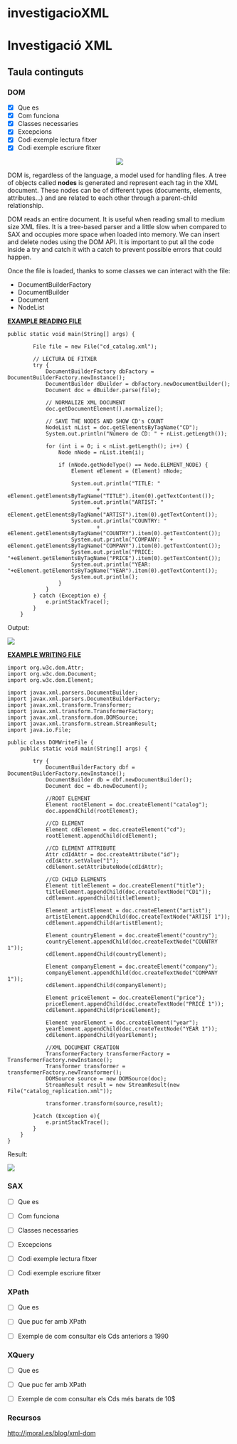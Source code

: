 # investigacioXML

# Investigació XML

## Taula continguts

### DOM

- [x] Que es
- [x] Com funciona
- [x] Classes necessaries
- [x] Excepcions
- [x] Codi exemple lectura fitxer
- [x] Codi exemple escriure fitxer
<p align="center">
 <img src="https://user-images.githubusercontent.com/91245889/197552609-3b5f1be9-f1c7-4011-a12d-6ce4a8988a11.png">
</p>


DOM is, regardless of the language, a model used for handling files. A tree of objects called **nodes** is generated and represent each tag in the XML document. These nodes can be of different types (documents, elements, attributes...) and are related to each other through a parent-child relationship.

DOM reads an entire document. It is useful when reading small to medium size XML files. It is a tree-based parser and a little slow when compared to SAX and occupies more space when loaded into memory. We can insert and delete nodes using the DOM API. 
It is important to put all the code inside a try and catch it with a catch to prevent possible errors that could happen.

Once the file is loaded, thanks to some classes we can interact with the file:
* DocumentBuilderFactory
* DocumentBuilder
* Document
* NodeList

<ins>**EXAMPLE READING FILE**</ins>

~~~
public static void main(String[] args) {

        File file = new File("cd_catalog.xml");

        // LECTURA DE FITXER
        try {
            DocumentBuilderFactory dbFactory = DocumentBuilderFactory.newInstance();
            DocumentBuilder dBuilder = dbFactory.newDocumentBuilder();
            Document doc = dBuilder.parse(file);

            // NORMALIZE XML DOCUMENT
            doc.getDocumentElement().normalize();
            
            // SAVE THE NODES AND SHOW CD's COUNT
            NodeList nList = doc.getElementsByTagName("CD");
            System.out.println("Número de CD: " + nList.getLength());

            for (int i = 0; i < nList.getLength(); i++) {
                Node nNode = nList.item(i);

                if (nNode.getNodeType() == Node.ELEMENT_NODE) {
                    Element eElement = (Element) nNode;

                    System.out.println("TITLE: "
                            + eElement.getElementsByTagName("TITLE").item(0).getTextContent());
                    System.out.println("ARTIST: "
                            + eElement.getElementsByTagName("ARTIST").item(0).getTextContent());
                    System.out.println("COUNTRY: "
                            + eElement.getElementsByTagName("COUNTRY").item(0).getTextContent());
                    System.out.println("COMPANY: " + eElement.getElementsByTagName("COMPANY").item(0).getTextContent());
                    System.out.println("PRICE: "+eElement.getElementsByTagName("PRICE").item(0).getTextContent());
                    System.out.println("YEAR: "+eElement.getElementsByTagName("YEAR").item(0).getTextContent());
                    System.out.println();
                }
            }
        } catch (Exception e) {
            e.printStackTrace();
        }
    }

~~~
Output:
<p>
  <img src="https://user-images.githubusercontent.com/91245889/197555697-5e5b4d6b-4ca9-4797-9c73-40a4617277f1.png">
</p>

<ins>**EXAMPLE WRITING FILE**</ins>

~~~
import org.w3c.dom.Attr;
import org.w3c.dom.Document;
import org.w3c.dom.Element;

import javax.xml.parsers.DocumentBuilder;
import javax.xml.parsers.DocumentBuilderFactory;
import javax.xml.transform.Transformer;
import javax.xml.transform.TransformerFactory;
import javax.xml.transform.dom.DOMSource;
import javax.xml.transform.stream.StreamResult;
import java.io.File;

public class DOMWriteFile {
    public static void main(String[] args) {

        try {
            DocumentBuilderFactory dbf = DocumentBuilderFactory.newInstance();
            DocumentBuilder db = dbf.newDocumentBuilder();
            Document doc = db.newDocument();

            //ROOT ELEMENT
            Element rootElement = doc.createElement("catalog");
            doc.appendChild(rootElement);

            //CD ELEMENT
            Element cdElement = doc.createElement("cd");
            rootElement.appendChild(cdElement);

            //CD ELEMENT ATTRIBUTE
            Attr cdIdAttr = doc.createAttribute("id");
            cdIdAttr.setValue("1");
            cdElement.setAttributeNode(cdIdAttr);

            //CD CHILD ELEMENTS
            Element titleElement = doc.createElement("title");
            titleElement.appendChild(doc.createTextNode("CD1"));
            cdElement.appendChild(titleElement);

            Element artistElement = doc.createElement("artist");
            artistElement.appendChild(doc.createTextNode("ARTIST 1"));
            cdElement.appendChild(artistElement);

            Element countryElement = doc.createElement("country");
            countryElement.appendChild(doc.createTextNode("COUNTRY 1"));
            cdElement.appendChild(countryElement);

            Element companyElement = doc.createElement("company");
            companyElement.appendChild(doc.createTextNode("COMPANY 1"));
            cdElement.appendChild(companyElement);

            Element priceElement = doc.createElement("price");
            priceElement.appendChild(doc.createTextNode("PRICE 1"));
            cdElement.appendChild(priceElement);

            Element yearElement = doc.createElement("year");
            yearElement.appendChild(doc.createTextNode("YEAR 1"));
            cdElement.appendChild(yearElement);

            //XML DOCUMENT CREATION
            TransformerFactory transformerFactory = TransformerFactory.newInstance();
            Transformer transformer = transformerFactory.newTransformer();
            DOMSource source = new DOMSource(doc);
            StreamResult result = new StreamResult(new File("catalog_replication.xml"));

            transformer.transform(source,result);

        }catch (Exception e){
            e.printStackTrace();
        }
    }
}
~~~
Result:
<p>
  <img src="https://user-images.githubusercontent.com/91245889/200117849-3c78691a-3d4d-4b66-9a91-286556432a67.png">
</p>
 
### SAX
- [ ] Que es
- [ ] Com funciona
- [ ] Classes necessaries
- [ ] Excepcions
- [ ] Codi exemple lectura fitxer
- [ ] Codi exemple escriure fitxer





### XPath

- [ ] Que es
- [ ] Que puc fer amb XPath
- [ ] Exemple de com consultar els Cds anteriors a 1990


### XQuery

- [ ] Que es
- [ ] Que puc fer amb XPath
- [ ] Exemple de com consultar els Cds més barats de 10$


### Recursos

http://jmoral.es/blog/xml-dom
